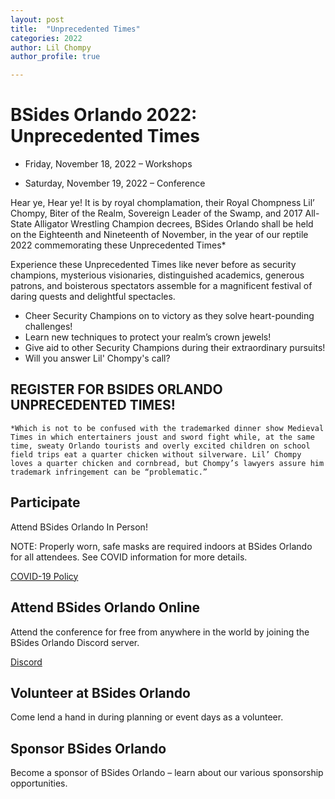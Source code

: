 ```yaml
---
layout: post
title:  "Unprecedented Times"
categories: 2022
author: Lil Chompy
author_profile: true

---
```

# BSides Orlando 2022: Unprecedented Times

* Friday, November 18, 2022 – Workshops

* Saturday, November 19, 2022 – Conference

Hear ye, Hear ye! It is by royal chomplamation, their Royal Chompness Lil’ Chompy, Biter of the Realm, Sovereign Leader of the Swamp, and 2017 All-State Alligator Wrestling Champion  decrees, BSides Orlando shall be held on the Eighteenth and Nineteenth of November, in the year of our reptile 2022 commemorating these Unprecedented Times*

Experience these Unprecedented Times like never before as security champions, mysterious visionaries, distinguished academics, generous patrons, and boisterous spectators assemble for a magnificent festival of daring quests and delightful spectacles.

* Cheer Security Champions on to victory as they solve heart-pounding challenges!
* Learn new techniques to protect your realm’s crown jewels!
* Give aid to other Security Champions during their extraordinary pursuits!
* Will you answer Lil' Chompy's call?

## REGISTER FOR BSIDES ORLANDO UNPRECEDENTED TIMES!

`*Which is not to be confused with the trademarked dinner show Medieval Times in which entertainers joust and sword fight while, at the same time, sweaty Orlando tourists and overly excited children on school field trips eat a quarter chicken without silverware. Lil’ Chompy loves a quarter chicken and cornbread, but Chompy’s lawyers assure him trademark infringement can be “problematic.”`

## Participate
Attend BSides Orlando In Person!

NOTE: Properly worn, safe masks are required indoors at BSides Orlando for all attendees. See COVID information for more details.

<a href="{{ site.baseurl }}/policies/">COVID-19 Policy</a>

## Attend BSides Orlando Online
Attend the conference for free from anywhere in the world by joining the BSides Orlando Discord server.

<a href="{{ site.baseurl }}/discord/">Discord</a>

## Volunteer at BSides Orlando
Come lend a hand in during planning or event days as a volunteer.

## Sponsor BSides Orlando
Become a sponsor of BSides Orlando – learn about our various sponsorship opportunities.
